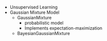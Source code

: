 * Unsupervised Learning
* Gaussian Mixture Model
  * GaussianMixture 
    * probabilistic model
    * Implements expectation-maximization 
  * BayesianGaussianMixture

